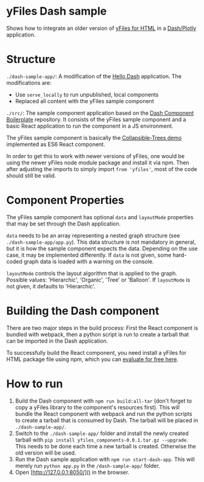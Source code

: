 # yFiles Dash sample
Shows how to integrate an older version of [yFiles for HTML](https://www.yworks.com/yfileshtml) in a [Dash/Plotly](https://plot.ly/products/dash/) application.

# Structure
`./dash-sample-app/`: A modification of the [Hello Dash](https://dash.plot.ly/getting-started) application. The modifications are:
* Use `serve_locally` to run unpublished, local components
* Replaced all content with the yFiles sample component

`./src/`: The sample component application based on the [Dash Component Boilerplate](https://github.com/plotly/dash-component-boilerplate) repository. It consists of the yFiles sample component and a basic React application to run the component in a JS environment.
 
The yFiles sample component is basically the [Collapsible-Trees demo](https://live.yworks.com/demos/complete/collapse/index.html) implemented as ES6 React component. 

In order to get this to work with newer versions of yFiles, one would be using the newer yFiles node module package and install it via npm. Then after adjusting the imports to simply import `from 'yfiles'`, most of the code should still be valid.

# Component Properties
The yFiles sample component has optional `data` and `layoutMode` properties that may be set through the Dash application.

`data` needs to be an array representing a nested graph structure (see `./dash-sample-app/app.py`). This data structure is not mandatory in general, but it is how the sample component expects the data. Depending on the use case, it may be implemented differently. If `data` is not given, some hard-coded graph data is loaded with a warning on the console.

`layoutMode` controls the layout algorithm that is applied to the graph. Possible values: 'Hierarchic', 'Organic', 'Tree' or 'Balloon'. If `layoutMode` is not given, it defaults to 'Hierarchic'.

# Building the Dash component
There are two major steps in the build process: First the React component is bundled with webpack, then a python script is run to create a tarball that can be imported in the Dash application. 

To successfully build the React component, you need install a yFiles for HTML package file using npm, which you can [evaluate for free here](https://www.yworks.com/products/yfiles-for-html/evaluate).

# How to run
1. Build the Dash component with `npm run build:all-tar` (don't forget to copy a yFiles library to the component's resources first). This will bundle the React component with webpack and run the python scripts to create a tarball that is consumed by Dash. The tarball will be placed in `./dash-sample-app/`.
2. Switch to the `./dash-sample-app/` folder and install the newly created tarball with `pip install yfiles_components-0.0.1.tar.gz --upgrade`. This needs to be done each time a new tarball is created. Otherwise the old version will be used.
3. Run the Dash sample application with `npm run start-dash-app`. This will merely run `python app.py` in the `/dash-sample-app/` folder.
4. Open [http://127.0.0.1:8050/]() in the browser. 
